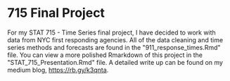 # 715 Final Project

For my STAT 715 - Time Series final project, I have decided to work with data from NYC first responding agencies. All of the data cleaning and time series methods and forecasts are found in the "911_response_times.Rmd" file. You can view a more polished Rmarkdown of this project in the "STAT_715_Presentation.Rmd" file. A detailed write up can be found on my medium blog, https://rb.gy/k3qnta.  

